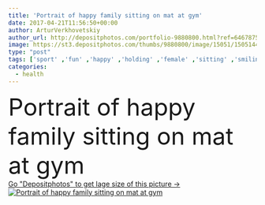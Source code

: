```yaml
---
title: 'Portrait of happy family sitting on mat at gym'
date: 2017-04-21T11:56:50+00:00
author: ArturVerkhovetskiy
author_url: http://depositphotos.com/portfolio-9880800.html?ref=64678756
image: https://st3.depositphotos.com/thumbs/9880800/image/15051/150514456/api_thumb_450.jpg?forcejpeg=true
type: "post"
tags: ['sport' ,'fun' ,'happy' ,'holding' ,'female' ,'sitting' ,'smiling' ,'portrait' ,'caucasian' ,'child' ,'family' ,'male' ,'man' ,'kid' ,'lying' ,'woman' ,'having' ,'indoors' ,'gym' ,'floor' ,'blonde' ,'guy' ,'teen' ,'mother' ,'parents' ,'father' ,'dumbbells' ,'mat' ,'workout' ,'selective focus' ,'health club' ,'Exercise Room' ,'fitness center' ,'Fitness Studio' ,'sports center' ,'training sport class' ]
categories: 
  - health
---
```

<div aling="center">
            <font size="60"> Portrait of happy family sitting on mat at gym</font>   
</div>
<div>
    <a href='https://depositphotos.com/150514456/stock-photo-portrait-of-happy-family-sitting.html?ref=64678756' target=_blank > Go "Depositphotos" to get lage size of this picture ->
        <img href='https://depositphotos.com/150514456/stock-photo-portrait-of-happy-family-sitting.html?ref=64678756' src='https://st3.depositphotos.com/9880800/15051/i/950/depositphotos_150514456-stock-photo-portrait-of-happy-family-sitting.jpg?forcejpeg=true' alt='Portrait of happy family sitting on mat at gym' >
    </a>
</div>

